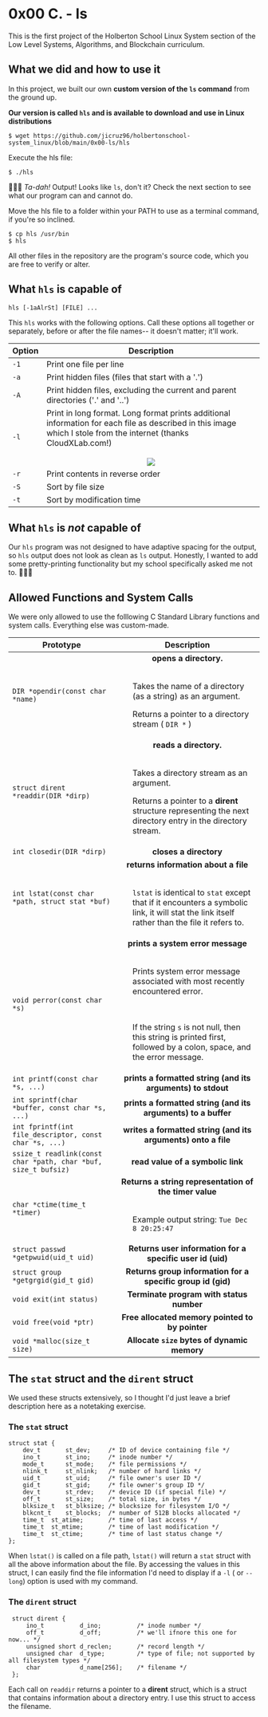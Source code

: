 # 0x00 C. - ls

This is the first project of the Holberton School Linux System section of the Low Level Systems, Algorithms, and Blockchain curriculum.

## What we did and how to use it

In this project, we built our own **custom version of the `ls` command** from the ground up.

**Our version is called `hls` and is available to download and use in Linux distributions**

```
$ wget https://github.com/jicruz96/holbertonschool-system_linux/blob/main/0x00-ls/hls
```

Execute the hls file:
```
$ ./hls
```
🎉🎉🎉 *Ta-dah!* Output! Looks like `ls`, don't it? Check the next section to see what our program can and cannot do.

Move the hls file to a folder within your PATH to use as a terminal command, if you're so inclined.
```
$ cp hls /usr/bin
$ hls
```

All other files in the repository are the program's source code, which you are free to verify or alter.

## What `hls` is capable of

```
hls [-1aAlrSt] [FILE] ...
```

This `hls` works with the following options. Call these options all together or separately, before or after the file names-- it doesn't matter; it'll work.

| Option | Description |
|-|-|
| `-1` | Print one file per line |
| `-a` | Print hidden files (files that start with a '.') |
| `-A` | Print hidden files, excluding the current and parent directories ('.' and '..') |
| `-l` | Print in long format. Long format prints additional information for each file as described in this image which I stole from the internet (thanks CloudXLab.com!)<br><br><div align="center">![](https://cloudxlab.com/blog/wp-content/uploads/2017/12/ls-al.png)</div> |
| `-r` | Print contents in reverse order |
| `-S` | Sort by file size |
| `-t` | Sort by modification time |

## What `hls` is *not* capable of

Our `hls` program was not designed to have adaptive spacing for the output, so `hls` output does not look as clean as `ls` output. Honestly, I wanted to add some pretty-printing functionality but my school specifically asked me not to. 🤷🏽‍♂️


## Allowed Functions and System Calls

We were only allowed to use the folllowing C Standard Library functions and system calls. Everything else was custom-made.

| <div align="center">Prototype</div> | <div align="center">Description</div> |
|-|-|
| `DIR *opendir(const char *name)` | <div align=center>**opens a directory.**</div><br><ul>Takes the name of a directory (as a string) as an argument.</ul><ul>Returns a pointer to a directory stream ( `DIR *` )</ul>|
| `struct dirent *readdir(DIR *dirp)` | <div align="center">**reads a directory.**</div><br><ul>Takes a directory stream as an argument.</ul><ul>Returns a pointer to a **dirent** structure representing the next directory entry in the directory stream.</ul>|
| `int closedir(DIR *dirp)` | <div align="center">**closes a directory**</div> |
| `int lstat(const char *path, struct stat *buf)` | <div align="center">**returns information about a file**</div><br><ul>`lstat` is identical to `stat` except that if it encounters a symbolic link, it will stat the link itself rather than the file it refers to.</ul> |
| `void perror(const char *s)`   | <div align="center">**prints a system error message**</div><br><ul>Prints system error message associated with most recently encountered error.</ul><br><ul>If the string `s` is not null, then this string is printed first, followed by a colon, space, and the error message. |
| `int printf(const char *s, ...)`   | <div align="center">**prints a formatted string (and its arguments) to stdout**</div> |
| `int sprintf(char *buffer, const char *s, ...)`  | <div align="center">**prints a formatted string (and its arguments) to a buffer**</div> |
| `int fprintf(int file_descriptor, const char *s, ...)`  | <div align="center">**writes a formatted string (and its arguments) onto a file**</div> |
| `ssize_t readlink(const char *path, char *buf, size_t bufsiz)` | <div align="center">**read value of a symbolic link**</div> |
| `char *ctime(time_t *timer)`    | <div align="center">**Returns a string representation of the timer value**</div><br><ul>Example output string: `Tue Dec  8 20:25:47`</ul> |
| `struct passwd *getpwuid(uid_t uid)` | <div align="center">**Returns user information for a specific user id (uid)**</div> |
| `struct group *getgrgid(gid_t gid)` | <div align="center">**Returns group information for a specific group id (gid)**</div> |
| `void exit(int status)`     | <div align="center">**Terminate program with status number**</div> |
| `void free(void *ptr)`     | <div align="center">**Free allocated memory pointed to by pointer**</div> |
| `void *malloc(size_t size)`   | <div align="center">**Allocate `size` bytes of dynamic memory**</div> |


## The `stat` struct and the `dirent` struct

We used these structs extensively, so I thought I'd just leave a brief description here as a notetaking exercise.

### The `stat` struct

```
struct stat {
    dev_t       st_dev;     /* ID of device containing file */
    ino_t       st_ino;     /* inode number */
    mode_t      st_mode;    /* file permissions */
    nlink_t     st_nlink;   /* number of hard links */
    uid_t       st_uid;     /* file owner's user ID */
    gid_t       st_gid;     /* file owner's group ID */
    dev_t       st_rdev;    /* device ID (if special file) */
    off_t       st_size;    /* total size, in bytes */
    blksize_t   st_blksize; /* blocksize for filesystem I/O */
    blkcnt_t    st_blocks;  /* number of 512B blocks allocated */
    time_t  st_atime;       /* time of last access */
    time_t  st_mtime;       /* time of last modification */
    time_t  st_ctime;       /* time of last status change */
};
```

When `lstat()` is called on a file path, `lstat()` will return a `stat` struct with all the above information about the file. By accessing the values in this struct, I can easily find the file information I'd need to display if a `-l` ( or `--long`) option is used with my command.

### The `dirent` struct

```
 struct dirent {
     ino_t          d_ino;          /* inode number */
     off_t          d_off;          /* we'll ifnore this one for now... */
     unsigned short d_reclen;       /* record length */
     unsigned char  d_type;         /* type of file; not supported by all filesystem types */
     char           d_name[256];    /* filename */
 };
```

Each call on `readdir` returns a pointer to a **dirent** struct, which is a struct that contains information about a directory entry. I use this struct to access the filename.
